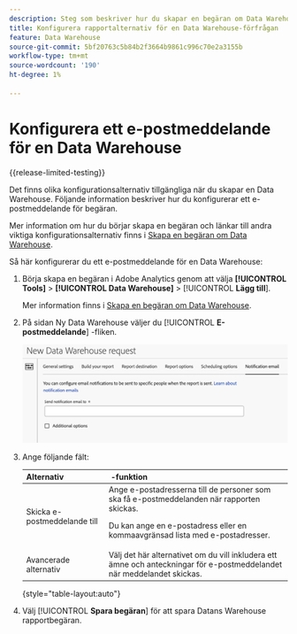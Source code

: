 ```yaml
---
description: Steg som beskriver hur du skapar en begäran om Data Warehouse.
title: Konfigurera rapportalternativ för en Data Warehouse-förfrågan
feature: Data Warehouse
source-git-commit: 5bf20763c5b84b2f3664b9861c996c70e2a3155b
workflow-type: tm+mt
source-wordcount: '190'
ht-degree: 1%

---
```


# Konfigurera ett e-postmeddelande för en Data Warehouse

{{release-limited-testing}}

Det finns olika konfigurationsalternativ tillgängliga när du skapar en Data Warehouse. Följande information beskriver hur du konfigurerar ett e-postmeddelande för begäran.

Mer information om hur du börjar skapa en begäran och länkar till andra viktiga konfigurationsalternativ finns i [Skapa en begäran om Data Warehouse](/help/export/data-warehouse/create-request/t-dw-create-request.md).

Så här konfigurerar du ett e-postmeddelande för en Data Warehouse:

1. Börja skapa en begäran i Adobe Analytics genom att välja **[!UICONTROL Tools]** > **[!UICONTROL Data Warehouse]** > [!UICONTROL **Lägg till**].

   Mer information finns i [Skapa en begäran om Data Warehouse](/help/export/data-warehouse/create-request/t-dw-create-request.md).

1. På sidan Ny Data Warehouse väljer du [!UICONTROL **E-postmeddelande**] -fliken.

   ![Målflik för rapport](assets/dw-notification-email.png)

1. Ange följande fält:

   | Alternativ |  -funktion |
   |---------|----------|
   | Skicka e-postmeddelande till | Ange e-postadresserna till de personer som ska få e-postmeddelanden när rapporten skickas. <p>Du kan ange en e-postadress eller en kommaavgränsad lista med e-postadresser.</p> |
   | Avancerade alternativ | Välj det här alternativet om du vill inkludera ett ämne och anteckningar för e-postmeddelandet när meddelandet skickas. |

   {style="table-layout:auto"}

1. Välj [!UICONTROL **Spara begäran**] för att spara Datans Warehouse rapportbegäran.
